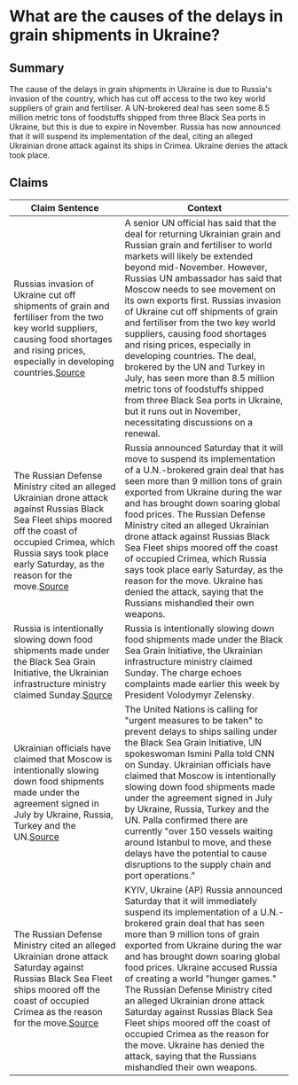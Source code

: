 # What are the causes of the delays in grain shipments in Ukraine?

## Summary
The cause of the delays in grain shipments in Ukraine is due to Russia's invasion of the country, which has cut off access to the two key world suppliers of grain and fertiliser. A UN-brokered deal has seen some 8.5 million metric tons of foodstuffs shipped from three Black Sea ports in Ukraine, but this is due to expire in November. Russia has now announced that it will suspend its implementation of the deal, citing an alleged Ukrainian drone attack against its ships in Crimea. Ukraine denies the attack took place.

## Claims
| Claim Sentence | Context |
|---|---|
|Russias invasion of Ukraine cut off shipments of grain and fertiliser from the two key world suppliers, causing food shortages and rising prices, especially in developing countries.<a href="https://www.euronews.com/2022/10/27/ukraine-war-ukrainian-and-russian-grain-deal-could-be-extended-past-november" target="_blank">Source</a>| A senior UN official has said that the deal for returning Ukrainian grain and Russian grain and fertiliser to world markets will likely be extended beyond mid-November. However, Russias UN ambassador has said that Moscow needs to see movement on its own exports first. Russias invasion of Ukraine cut off shipments of grain and fertiliser from the two key world suppliers, causing food shortages and rising prices, especially in developing countries. The deal, brokered by the UN and Turkey in July, has seen more than 8.5 million metric tons of foodstuffs shipped from three Black Sea ports in Ukraine, but it runs out in November, necessitating discussions on a renewal.|
|The Russian Defense Ministry cited an alleged Ukrainian drone attack against Russias Black Sea Fleet ships moored off the coast of occupied Crimea, which Russia says took place early Saturday, as the reason for the move.<a href="https://www.fox9.com/news/russia-suspending-ukraine-grain-export-deal" target="_blank">Source</a>| Russia announced Saturday that it will move to suspend its implementation of a U.N.-brokered grain deal that has seen more than 9 million tons of grain exported from Ukraine during the war and has brought down soaring global food prices. The Russian Defense Ministry cited an alleged Ukrainian drone attack against Russias Black Sea Fleet ships moored off the coast of occupied Crimea, which Russia says took place early Saturday, as the reason for the move. Ukraine has denied the attack, saying that the Russians mishandled their own weapons.|
|Russia is intentionally slowing down food shipments made under the Black Sea Grain Initiative, the Ukrainian infrastructure ministry claimed Sunday.<a href="https://www.cnn.com/europe/live-news/russia-ukraine-war-news-10-23-22/h_1fb0f92038712fb60caf322afa4d3e84" target="_blank">Source</a>| Russia is intentionally slowing down food shipments made under the Black Sea Grain Initiative, the Ukrainian infrastructure ministry claimed Sunday. The charge echoes complaints made earlier this week by President Volodymyr Zelensky.|
|Ukrainian officials have claimed that Moscow is intentionally slowing down food shipments made under the agreement signed in July by Ukraine, Russia, Turkey and the UN.<a href="https://www.cnn.com/europe/live-news/russia-ukraine-war-news-10-24-22/h_1c126ffbb9875e3e93da72c0d7c04a78" target="_blank">Source</a>| The United Nations is calling for "urgent measures to be taken" to prevent delays to ships sailing under the Black Sea Grain Initiative, UN spokeswoman Ismini Palla told CNN on Sunday. Ukrainian officials have claimed that Moscow is intentionally slowing down food shipments made under the agreement signed in July by Ukraine, Russia, Turkey and the UN. Palla confirmed there are currently "over 150 vessels waiting around Istanbul to move, and these delays have the potential to cause disruptions to the supply chain and port operations."|
|The Russian Defense Ministry cited an alleged Ukrainian drone attack Saturday against Russias Black Sea Fleet ships moored off the coast of occupied Crimea as the reason for the move.<a href="https://apnews.com/article/russia-ukraine-europe-government-and-politics-3b563bd6f79f815c7e9f33505dd25334" target="_blank">Source</a>| KYIV, Ukraine (AP) Russia announced Saturday that it will immediately suspend its implementation of a U.N.-brokered grain deal that has seen more than 9 million tons of grain exported from Ukraine during the war and has brought down soaring global food prices. Ukraine accused Russia of creating a world "hunger games." The Russian Defense Ministry cited an alleged Ukrainian drone attack Saturday against Russias Black Sea Fleet ships moored off the coast of occupied Crimea as the reason for the move. Ukraine has denied the attack, saying that the Russians mishandled their own weapons.|
